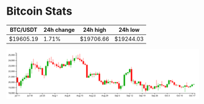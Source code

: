 # Bitcoin Stats

BTC/USDT|24h change|24h high|24h low|
|---|---|---|---|
|$19605.19|1.71%|$19706.66|$19244.03|

<img src="./chart.svg">
